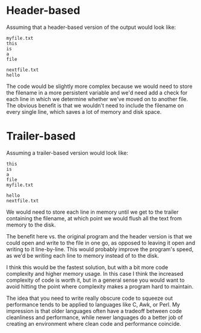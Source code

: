 # Header-based

Assuming that a header-based version of the output would look like:

```
myfile.txt
this
is
a
file

nextfile.txt
hello
```

The code would be slightly more complex because we would need to store the filename in a more persistent variable and we'd need add a check for each line in which we determine whether we've moved on to another file. The obvious benefit is that we wouldn't need to include the filename on every single line, which saves a lot of memory and disk space.

# Trailer-based

Assuming a trailer-based version would look like:

```
this
is
a
file
myfile.txt

hello
nextfile.txt
```

We would need to store each line in memory until we get to the trailer containing the filename, at which point we would flush all the text from memory to the disk.

The benefit here vs. the original program and the header version is that we could open and write to the file in one go, as opposed to leaving it open and writing to it line-by-line. This would probably improve the program's speed, as we'd be writing each line to memory instead of to the disk.

I think this would be the fastest solution, but with a bit more code complexity and higher memory usage. In this case I think the increased complexity of code is worth it, but in a general sense you would want to avoid hitting the point where complexity makes a program hard to maintain.

The idea that you need to write really obscure code to squeeze out performance tends to be applied to languages like C, Awk, or Perl. My impression is that older languages often have a tradeoff between code cleanliness and performance, while newer languages do a better job of creating an environment where clean code and performance coincide.
